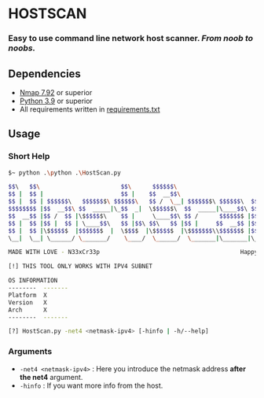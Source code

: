 # **HOSTSCAN**
### Easy to use command line network host scanner. *From noob to noobs.*
## Dependencies
- [Nmap 7.92](https://nmap.org/download.html) or superior
- [Python 3.9](https://www.python.org/downloads/) or superior
- All requirements written in [requirements.txt](https://github.com/NexCreep/HostScann/requiremets.txt)

## Usage
### Short Help
```bash
$~ python .\python .\HostScan.py
```
```bash
$$\   $$\                       $$\      $$$$$$\
$$ |  $$ |                      $$ |    $$  __$$\
$$ |  $$ | $$$$$$\   $$$$$$$\ $$$$$$\   $$ /  \__| $$$$$$$\ $$$$$$\  $$$$$$$\
$$$$$$$$ |$$  __$$\ $$  _____|\_$$  _|  \$$$$$$\  $$  _____|\____$$\ $$  __$$\
$$  __$$ |$$ /  $$ |\$$$$$$\    $$ |     \____$$\ $$ /      $$$$$$$ |$$ |  $$ |
$$ |  $$ |$$ |  $$ | \____$$\   $$ |$$\ $$\   $$ |$$ |     $$  __$$ |$$ |  $$ |
$$ |  $$ |\$$$$$$  |$$$$$$$  |  \$$$$  |\$$$$$$  |\$$$$$$$\\$$$$$$$ |$$ |  $$ |
\__|  \__| \______/ \_______/    \____/  \______/  \_______|\_______|\__|  \__|

MADE WITH LOVE - N33xCr33p                                        Happy Hacking

[!] THIS TOOL ONLY WORKS WITH IPV4 SUBNET

OS INFORMATION
--------  -------
Platform  X
Version   X
Arch      X
--------  -------

[?] HostScan.py -net4 <netmask-ipv4> [-hinfo | -h/--help]
```
### Arguments
- ```-net4 <netmask-ipv4>``` : Here you introduce the netmask address **after the net4** argument.
- ```-hinfo``` : If you want more info from the host.
